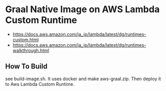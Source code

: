 # Graal Native Image on AWS Lambda Custom Runtime

+ https://docs.aws.amazon.com/ja_jp/lambda/latest/dg/runtimes-custom.html
+ https://docs.aws.amazon.com/ja_jp/lambda/latest/dg/runtimes-walkthrough.html

## How To Build

see build-image.sh. 
It uses docker and make aws-graal.zip.
Then deploy it to Aws Lambda Custom Runtime.



